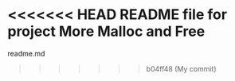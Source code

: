 <<<<<<< HEAD
README file for project More Malloc and Free
=======
readme.md
>>>>>>> b04ff48 (My commit)
